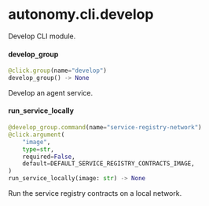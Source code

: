 <a name="autonomy.cli.develop"></a>
# autonomy.cli.develop

Develop CLI module.

<a name="autonomy.cli.develop.develop_group"></a>
#### develop`_`group

```python
@click.group(name="develop")
develop_group() -> None
```

Develop an agent service.

<a name="autonomy.cli.develop.run_service_locally"></a>
#### run`_`service`_`locally

```python
@develop_group.command(name="service-registry-network")
@click.argument(
    "image",
    type=str,
    required=False,
    default=DEFAULT_SERVICE_REGISTRY_CONTRACTS_IMAGE,
)
run_service_locally(image: str) -> None
```

Run the service registry contracts on a local network.

